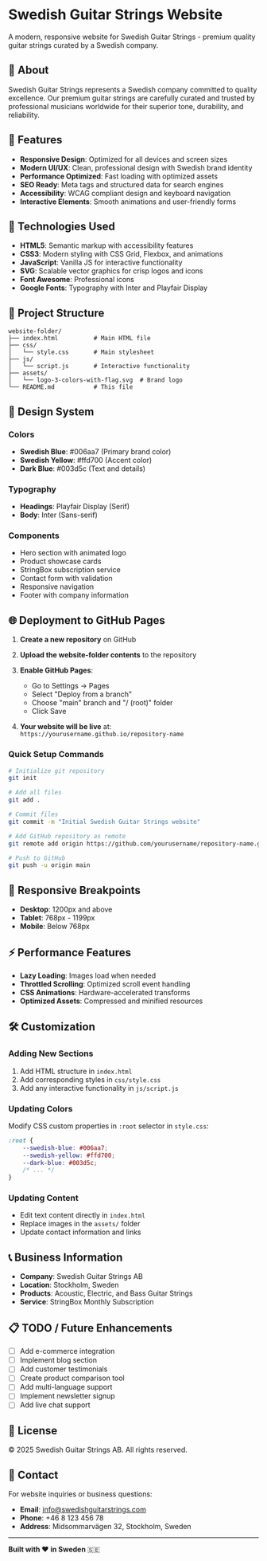 # Swedish Guitar Strings Website

A modern, responsive website for Swedish Guitar Strings - premium quality guitar strings curated by a Swedish company.

## 🎸 About

Swedish Guitar Strings represents a Swedish company committed to quality excellence. Our premium guitar strings are carefully curated and trusted by professional musicians worldwide for their superior tone, durability, and reliability.

## 🌟 Features

- **Responsive Design**: Optimized for all devices and screen sizes
- **Modern UI/UX**: Clean, professional design with Swedish brand identity
- **Performance Optimized**: Fast loading with optimized assets
- **SEO Ready**: Meta tags and structured data for search engines
- **Accessibility**: WCAG compliant design and keyboard navigation
- **Interactive Elements**: Smooth animations and user-friendly forms

## 🚀 Technologies Used

- **HTML5**: Semantic markup with accessibility features
- **CSS3**: Modern styling with CSS Grid, Flexbox, and animations
- **JavaScript**: Vanilla JS for interactive functionality
- **SVG**: Scalable vector graphics for crisp logos and icons
- **Font Awesome**: Professional icons
- **Google Fonts**: Typography with Inter and Playfair Display

## 📁 Project Structure

```
website-folder/
├── index.html          # Main HTML file
├── css/
│   └── style.css       # Main stylesheet
├── js/
│   └── script.js       # Interactive functionality
├── assets/
│   └── logo-3-colors-with-flag.svg  # Brand logo
└── README.md           # This file
```

## 🎨 Design System

### Colors
- **Swedish Blue**: #006aa7 (Primary brand color)
- **Swedish Yellow**: #ffd700 (Accent color)
- **Dark Blue**: #003d5c (Text and details)

### Typography
- **Headings**: Playfair Display (Serif)
- **Body**: Inter (Sans-serif)

### Components
- Hero section with animated logo
- Product showcase cards
- StringBox subscription service
- Contact form with validation
- Responsive navigation
- Footer with company information

## 🌐 Deployment to GitHub Pages

1. **Create a new repository** on GitHub
2. **Upload the website-folder contents** to the repository
3. **Enable GitHub Pages**:
   - Go to Settings → Pages
   - Select "Deploy from a branch"
   - Choose "main" branch and "/ (root)" folder
   - Click Save

4. **Your website will be live** at: `https://yourusername.github.io/repository-name`

### Quick Setup Commands

```bash
# Initialize git repository
git init

# Add all files
git add .

# Commit files
git commit -m "Initial Swedish Guitar Strings website"

# Add GitHub repository as remote
git remote add origin https://github.com/yourusername/repository-name.git

# Push to GitHub
git push -u origin main
```

## 📱 Responsive Breakpoints

- **Desktop**: 1200px and above
- **Tablet**: 768px - 1199px
- **Mobile**: Below 768px

## ⚡ Performance Features

- **Lazy Loading**: Images load when needed
- **Throttled Scrolling**: Optimized scroll event handling
- **CSS Animations**: Hardware-accelerated transforms
- **Optimized Assets**: Compressed and minified resources

## 🛠️ Customization

### Adding New Sections
1. Add HTML structure in `index.html`
2. Add corresponding styles in `css/style.css`
3. Add any interactive functionality in `js/script.js`

### Updating Colors
Modify CSS custom properties in `:root` selector in `style.css`:

```css
:root {
    --swedish-blue: #006aa7;
    --swedish-yellow: #ffd700;
    --dark-blue: #003d5c;
    /* ... */
}
```

### Updating Content
- Edit text content directly in `index.html`
- Replace images in the `assets/` folder
- Update contact information and links

## 📞 Business Information

- **Company**: Swedish Guitar Strings AB
- **Location**: Stockholm, Sweden
- **Products**: Acoustic, Electric, and Bass Guitar Strings
- **Service**: StringBox Monthly Subscription

## 📋 TODO / Future Enhancements

- [ ] Add e-commerce integration
- [ ] Implement blog section
- [ ] Add customer testimonials
- [ ] Create product comparison tool
- [ ] Add multi-language support
- [ ] Implement newsletter signup
- [ ] Add live chat support

## 📄 License

© 2025 Swedish Guitar Strings AB. All rights reserved.

## 🤝 Contact

For website inquiries or business questions:
- **Email**: info@swedishguitarstrings.com
- **Phone**: +46 8 123 456 78
- **Address**: Midsommarvägen 32, Stockholm, Sweden

---

**Built with ❤️ in Sweden** 🇸🇪